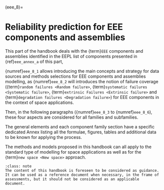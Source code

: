 <!--- Copyright (C) Matrisk GmbH 2022 -->

(eee_8)=
# Reliability prediction for EEE components and assemblies

This part of the handbook deals with the {term}`EEE` components and assemblies identified in the EEPL list of components presented in {ref}`eee_annex_a` of this part,

{numref}`eee_8_1` allows introducing the main concepts and strategy for data sources and methods selections for EEE components and assemblies modelling, as {numref}`eee_8_2` will introduces the notion of failure coverage ({term}`random failures <Random failure>`, {term}`systematic failures <Systematic failure>`, {term}`extrinsic Failures <Extrinsic failure>` and {term}`degradation failures <Degradation failure>`) for EEE components in the context of space applications.

Then, in the following paragraphs ({numref}`eee_8_3` to {numref}`eee_8_6`), these four aspects are considered for all families and subfamilies.

The general elements and each component family section have a specific dedicated Annex listing all the formulae, figures, tables and additional data to be known for applying the process. 

The methods and models proposed in this handbook can all apply to the standard type of modelling for space applications as well as for the {term}`new space <New space>` approach.

```{admonition} Note
:class: note
The content of this handbook is foreseen to be considered as guidance. It can be used as a reference document when necessary, in the frame of assessments, but it should not be considered as an applicable document.
```